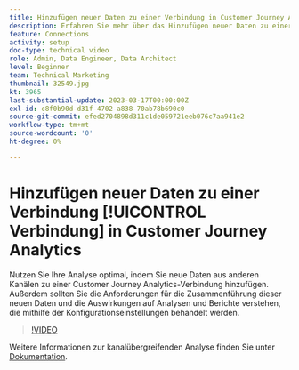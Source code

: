 ```yaml
---
title: Hinzufügen neuer Daten zu einer Verbindung in Customer Journey Analytics
description: Erfahren Sie mehr über das Hinzufügen neuer Daten zu einer Customer Journey Analytics-Verbindung, um die Analyse optimal zu nutzen.
feature: Connections
activity: setup
doc-type: technical video
role: Admin, Data Engineer, Data Architect
level: Beginner
team: Technical Marketing
thumbnail: 32549.jpg
kt: 3965
last-substantial-update: 2023-03-17T00:00:00Z
exl-id: c8f0b90d-d31f-4702-a838-70ab78b690c0
source-git-commit: efed2704898d311c1de059721eeb076c7aa941e2
workflow-type: tm+mt
source-wordcount: '0'
ht-degree: 0%

---
```


# Hinzufügen neuer Daten zu einer Verbindung [!UICONTROL Verbindung] in Customer Journey Analytics

Nutzen Sie Ihre Analyse optimal, indem Sie neue Daten aus anderen Kanälen zu einer Customer Journey Analytics-Verbindung hinzufügen. Außerdem sollten Sie die Anforderungen für die Zusammenführung dieser neuen Daten und die Auswirkungen auf Analysen und Berichte verstehen, die mithilfe der Konfigurationseinstellungen behandelt werden.

>[!VIDEO](https://video.tv.adobe.com/v/32549/?learn=on&quality=12)

Weitere Informationen zur kanalübergreifenden Analyse finden Sie unter [Dokumentation](https://experienceleague.adobe.com/docs/analytics-platform/using/cca/overview.html?lang=de).

